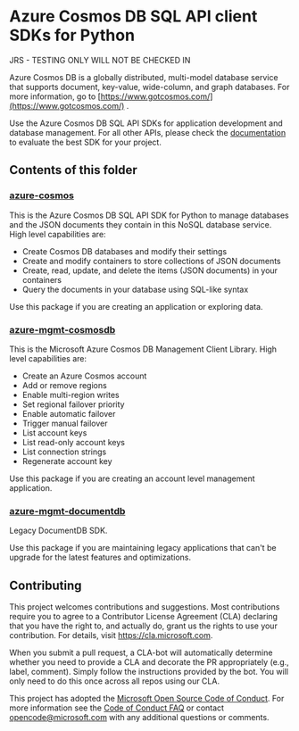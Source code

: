 # Azure Cosmos DB SQL API client SDKs for Python

JRS - TESTING ONLY WILL NOT BE CHECKED IN

Azure Cosmos DB is a globally distributed, multi-model database service that supports document, key-value, wide-column, and graph databases. For more information, go to [https://www.gotcosmos.com/](https://www.gotcosmos.com/) .

Use the Azure Cosmos DB SQL API SDKs for application development and database management. For all other APIs, please check the [documentation](https://docs.microsoft.com/azure/cosmos-db/introduction) to evaluate the best SDK for your project.

## Contents of this folder

### [azure-cosmos](https://github.com/Azure/azure-sdk-for-python/blob/main/sdk/cosmos/azure-cosmos)

This is the Azure Cosmos DB SQL API SDK for Python to manage databases and the JSON documents they contain in this NoSQL database service. High level capabilities are:

+ Create Cosmos DB databases and modify their settings
+ Create and modify containers to store collections of JSON documents
+ Create, read, update, and delete the items (JSON documents) in your containers
+ Query the documents in your database using SQL-like syntax

Use this package if you are creating an application or exploring data.

### [azure-mgmt-cosmosdb](https://github.com/Azure/azure-sdk-for-python/blob/main/sdk/cosmos/azure-mgmt-cosmosdb)

This is the Microsoft Azure Cosmos DB Management Client Library. High level capabilities are:

+ Create an Azure Cosmos account
+ Add or remove regions
+ Enable multi-region writes
+ Set regional failover priority
+ Enable automatic failover
+ Trigger manual failover
+ List account keys
+ List read-only account keys
+ List connection strings
+ Regenerate account key

Use this package if you are creating an account level management application.

### [azure-mgmt-documentdb](https://github.com/Azure/azure-sdk-for-python/blob/main/sdk/cosmos/azure-mgmt-documentdb)

Legacy DocumentDB SDK.

Use this package if you are maintaining legacy applications that can't be upgrade for the latest features and optimizations.

## Contributing

This project welcomes contributions and suggestions.  Most contributions require you to agree to a
Contributor License Agreement (CLA) declaring that you have the right to, and actually do, grant us
the rights to use your contribution. For details, visit https://cla.microsoft.com.

When you submit a pull request, a CLA-bot will automatically determine whether you need to provide
a CLA and decorate the PR appropriately (e.g., label, comment). Simply follow the instructions
provided by the bot. You will only need to do this once across all repos using our CLA.

This project has adopted the [Microsoft Open Source Code of Conduct](https://opensource.microsoft.com/codeofconduct/).
For more information see the [Code of Conduct FAQ](https://opensource.microsoft.com/codeofconduct/faq/) or
contact [opencode@microsoft.com](mailto:opencode@microsoft.com) with any additional questions or comments.
